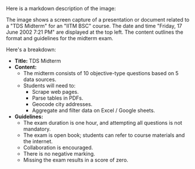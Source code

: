 Here is a markdown description of the image:

The image shows a screen capture of a presentation or document related to a "TDS Midterm" for an "IITM BSC" course. The date and time "Friday, 17 June 2002 7:21 PM" are displayed at the top left. The content outlines the format and guidelines for the midterm exam.

Here's a breakdown:

*   **Title:** TDS Midterm
*   **Content:**
    *   The midterm consists of 10 objective-type questions based on 5 data sources.
    *   Students will need to:
        *   Scrape web pages.
        *   Parse tables in PDFs.
        *   Geocode city addresses.
        *   Aggregate and filter data on Excel / Google sheets.
*   **Guidelines:**
    *   The exam duration is one hour, and attempting all questions is not mandatory.
    *   The exam is open book; students can refer to course materials and the internet.
    *   Collaboration is encouraged.
    *   There is no negative marking.
    *   Missing the exam results in a score of zero.